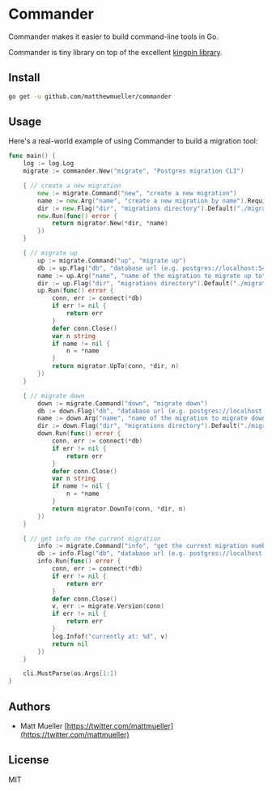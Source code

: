 # Commander

Commander makes it easier to build command-line tools in Go.

Commander is tiny library on top of the excellent [kingpin library](https://github.com/alecthomas/kingpin).

## Install

```sh
go get -u github.com/matthewmueller/commander
```

## Usage

Here's a real-world example of using Commander to build a migration tool:

```go
func main() {
	log := log.Log
	migrate := commander.New("migrate", "Postgres migration CLI")

	{ // create a new migration
		new := migrate.Command("new", "create a new migration")
		name := new.Arg("name", "create a new migration by name").Required().String()
		dir := new.Flag("dir", "migrations directory").Default("./migrations").String()
		new.Run(func() error {
			return migrator.New(*dir, *name)
		})
	}

	{ // migrate up
		up := migrate.Command("up", "migrate up")
		db := up.Flag("db", "database url (e.g. postgres://localhost:5432)").Required().String()
		name := up.Arg("name", "name of the migration to migrate up to").String()
		dir := up.Flag("dir", "migrations directory").Default("./migrations").String()
		up.Run(func() error {
			conn, err := connect(*db)
			if err != nil {
				return err
			}
			defer conn.Close()
			var n string
			if name != nil {
				n = *name
			}
			return migrator.UpTo(conn, *dir, n)
		})
	}

	{ // migrate down
		down := migrate.Command("down", "migrate down")
		db := down.Flag("db", "database url (e.g. postgres://localhost:5432)").Required().String()
		name := down.Arg("name", "name of the migration to migrate down to").String()
		dir := down.Flag("dir", "migrations directory").Default("./migrations").String()
		down.Run(func() error {
			conn, err := connect(*db)
			if err != nil {
				return err
			}
			defer conn.Close()
			var n string
			if name != nil {
				n = *name
			}
			return migrator.DownTo(conn, *dir, n)
		})
	}

	{ // get info on the current migration
		info := migrate.Command("info", "get the current migration number")
		db := info.Flag("db", "database url (e.g. postgres://localhost:5432)").Required().String()
		info.Run(func() error {
			conn, err := connect(*db)
			if err != nil {
				return err
			}
			defer conn.Close()
			v, err := migrate.Version(conn)
			if err != nil {
				return err
			}
			log.Infof("currently at: %d", v)
			return nil
		})
	}

	cli.MustParse(os.Args[1:])
}
```

## Authors

- Matt Mueller [https://twitter.com/mattmueller](https://twitter.com/mattmueller)

## License

MIT
